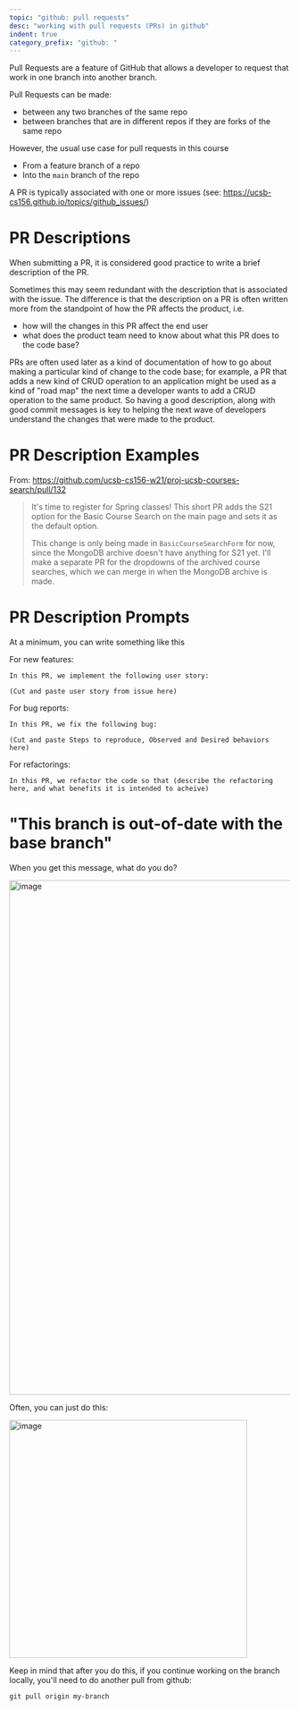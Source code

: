 ```yaml
---
topic: "github: pull requests"
desc: "working with pull requests (PRs) in github"
indent: true
category_prefix: "github: "
---
```


Pull Requests are a feature of GitHub that allows a developer to request that work in one branch into another branch.

Pull Requests can be made:
* between any two branches of the same repo
* between branches that are in different repos if they are forks of the same repo

However, the usual use case for pull requests in this course
* From a feature branch of a repo
* Into the `main` branch of the repo

A PR is typically associated with one or more issues (see: <https://ucsb-cs156.github.io/topics/github_issues/>)

# PR Descriptions

When submitting a PR, it is considered good practice to write a brief description of the PR.

Sometimes this may seem redundant with the description that is associated with the issue.  The difference is that
the description on a PR is often written more from the standpoint of how the PR affects the product, i.e. 
* how will the changes in this PR affect the end user
* what does the product team need to know about what this PR does to the code base?

PRs are often used later as a kind of documentation of how to go about making a particular kind of change to the code base;
for example, a PR that adds a new kind of CRUD operation to an application might be used as a kind of "road map" the next time
a developer wants to add a CRUD operation to the same product.   So having a good description, along with good commit messages is 
key to helping the next wave of developers understand the changes that were made to the product.

# PR Description Examples

From: <https://github.com/ucsb-cs156-w21/proj-ucsb-courses-search/pull/132>

>It's time to register for Spring classes! This short PR adds the S21 option for the Basic Course Search on the main page and sets it as the default option.
>
> This change is only being made in `BasicCourseSearchForm` for now, since the MongoDB archive doesn't have anything for S21 yet. I'll make a separate PR for the dropdowns of the archived course searches, which we can merge in when the MongoDB archive is made.

# PR Description Prompts

At a minimum, you can write something like this 

For new features:

```
In this PR, we implement the following user story:

(Cut and paste user story from issue here)
```

For bug reports:

```
In this PR, we fix the following bug:

(Cut and paste Steps to reproduce, Observed and Desired behaviors here)
```

For refactorings:

```
In this PR, we refactor the code so that (describe the refactoring here, and what benefits it is intended to acheive)
```

# "This branch is out-of-date with the base branch"

When you get this message, what do you do?

<img width="921" alt="image" src="https://user-images.githubusercontent.com/1119017/170527624-909695cf-dfcb-48f1-ba3a-bbda9d97f208.png">

Often, you can just do this:

<img width="426" alt="image" src="https://user-images.githubusercontent.com/1119017/170527721-a7454ea5-ac8a-438e-9d36-e3f9f10ec845.png">

Keep in mind that after you do this, if you continue working on the branch locally, you'll need to do another pull from github:

```
git pull origin my-branch
```

